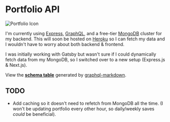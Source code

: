 # Portfolio API
![Portfolio Icon]("./public/icon-256x256.png")

I'm currently using [Express](https://expressjs.com/), [GraphQL](http://graphql.org/), and a free-tier [MongoDB](http://mongodb.com/) cluster for my backend. This will soon be hosted on [Heroku](heroku.com) so I can fetch my data and I wouldn't have to worry about both backend & frontend.

I was initially working with Gatsby but wasn't sure if I could dynamically fetch data from my MongoDB, so I switched over to a new setup (Express.js & Next.js).

View the <b>[schema table](./docs/schema.md)</b> generated by [graphql-markdown](https://github.com/exogen/graphql-markdown).

## TODO

* Add caching so it doesn't need to refetch from MongoDB all the time. (I won't be updating portfolio every other hour, so daily/weekly saves _could_ be beneficial).

